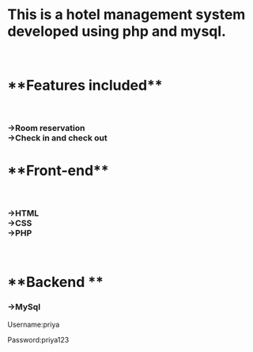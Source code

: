 <h1>This is a hotel management system developed using php and mysql.</h1> <br>
<h1>**Features included**</h1> <br>
<h3>->Room reservation <br>
->Check in and check out <br> </h3>
<h1> **Front-end** </h1> <br>
<h3>->HTML <br>
->CSS <br>
->PHP <br> </h3> <br>
<h1>**Backend ** </h1>
<h3>->MySql</h3>
<p> Username:priya </p>
<p> Password:priya123 </p>
